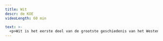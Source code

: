 ```yaml
---
title: Wit
descr: de KOE
videoLength: 60 min

text: >-
  <p>Wit is het eerste deel van de grootste geschiedenis van het Westen van de KOE. In Wit zoeken we, om te beginnen, naar een nieuwe onbevangenheid, proberen we terug te gaan naar het - voor ons in ieder geval toen nog - ideologieloze witte Westen van onze jeugd. We willen kijken óf en hoe lang we het volhouden: de vertelling zonder dubbele bodem, zonder politieke agenda of verborgen kunstjargon. Of we het überhaupt nog wel kunnen: Blanco.</p><p>Van: Stefaan Van Brabandt, Natali Broods, Willem de Wolf en Peter Van den Eede <br>Met: Natali Broods, Willem de Wolf en Peter Van den Eede &nbsp;<br>Scenografie &amp; lichtontwerp: Matthias de Koning<br>Uitvoering licht-en klankdecor: Bram De Vreese en Pol Geusens &nbsp;<br>Productieleiding: Marlene De Smet<br>Met steun van de Vlaamse overheid<br></p><p>Opname door Beeldstorm olv Jan Bosteels</p>
---
```

